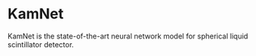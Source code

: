 # KamNet
KamNet is the state-of-the-art neural network model for spherical liquid scintillator detector.
